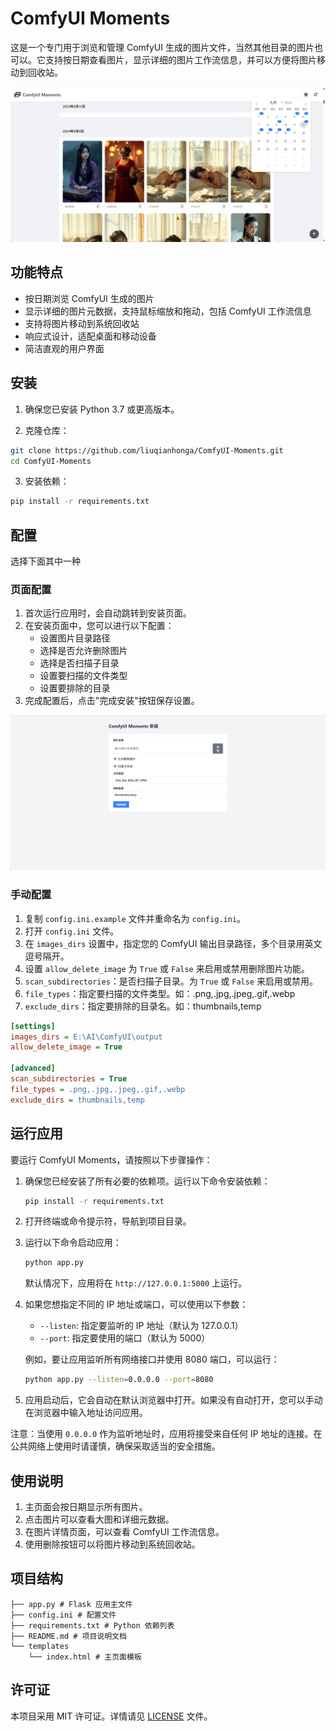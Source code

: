 # ComfyUI Moments

这是一个专门用于浏览和管理 ComfyUI 生成的图片文件，当然其他目录的图片也可以。它支持按日期查看图片，显示详细的图片工作流信息，并可以方便将图片移动到回收站。

![ComfyUI Moments 截图](screenshot/moments.png)


## 功能特点

- 按日期浏览 ComfyUI 生成的图片
- 显示详细的图片元数据，支持鼠标缩放和拖动，包括 ComfyUI 工作流信息
- 支持将图片移动到系统回收站
- 响应式设计，适配桌面和移动设备
- 简洁直观的用户界面

## 安装

1. 确保您已安装 Python 3.7 或更高版本。

2. 克隆仓库：
``` bash
git clone https://github.com/liuqianhonga/ComfyUI-Moments.git
cd ComfyUI-Moments
```

3. 安装依赖：
``` bash
pip install -r requirements.txt
```

## 配置
选择下面其中一种

### 页面配置

1. 首次运行应用时，会自动跳转到安装页面。
2. 在安装页面中，您可以进行以下配置：
   - 设置图片目录路径
   - 选择是否允许删除图片
   - 选择是否扫描子目录
   - 设置要扫描的文件类型
   - 设置要排除的目录
3. 完成配置后，点击"完成安装"按钮保存设置。

![安装页面截图](screenshot/install.png)


### 手动配置
1. 复制 `config.ini.example` 文件并重命名为 `config.ini`。
2. 打开 `config.ini` 文件。
3. 在 `images_dirs` 设置中，指定您的 ComfyUI 输出目录路径，多个目录用英文逗号隔开。
4. 设置 `allow_delete_image` 为 `True` 或 `False` 来启用或禁用删除图片功能。
5. `scan_subdirectories`：是否扫描子目录。为 `True` 或 `False` 来启用或禁用。
6. `file_types`：指定要扫描的文件类型。如：.png,.jpg,.jpeg,.gif,.webp
7. `exclude_dirs`：指定要排除的目录名。如：thumbnails,temp

```ini
[settings]
images_dirs = E:\AI\ComfyUI\output
allow_delete_image = True

[advanced]
scan_subdirectories = True
file_types = .png,.jpg,.jpeg,.gif,.webp
exclude_dirs = thumbnails,temp
```

## 运行应用

要运行 ComfyUI Moments，请按照以下步骤操作：

1. 确保您已经安装了所有必要的依赖项。运行以下命令安装依赖：

   ```bash
   pip install -r requirements.txt
   ```

2. 打开终端或命令提示符，导航到项目目录。

3. 运行以下命令启动应用：

   ```bash
   python app.py
   ```

   默认情况下，应用将在 `http://127.0.0.1:5000` 上运行。

4. 如果您想指定不同的 IP 地址或端口，可以使用以下参数：

   - `--listen`: 指定要监听的 IP 地址（默认为 127.0.0.1）
   - `--port`: 指定要使用的端口（默认为 5000）

   例如，要让应用监听所有网络接口并使用 8080 端口，可以运行：

   ```bash
   python app.py --listen=0.0.0.0 --port=8080
   ```

5. 应用启动后，它会自动在默认浏览器中打开。如果没有自动打开，您可以手动在浏览器中输入地址访问应用。

注意：当使用 `0.0.0.0` 作为监听地址时，应用将接受来自任何 IP 地址的连接。在公共网络上使用时请谨慎，确保采取适当的安全措施。

## 使用说明

1. 主页面会按日期显示所有图片。
2. 点击图片可以查看大图和详细元数据。
3. 在图片详情页面，可以查看 ComfyUI 工作流信息。
4. 使用删除按钮可以将图片移动到系统回收站。

## 项目结构
```
├── app.py # Flask 应用主文件
├── config.ini # 配置文件
├── requirements.txt # Python 依赖列表
├── README.md # 项目说明文档
└── templates
    └── index.html # 主页面模板
```

## 许可证

本项目采用 MIT 许可证。详情请见 [LICENSE](LICENSE) 文件。
